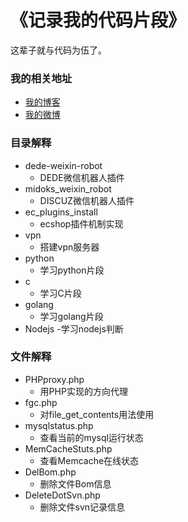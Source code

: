 《记录我的代码片段》
====================

这辈子就与代码为伍了。

### 我的相关地址
- [我的博客](http://midoks.cachecha.com)
- [我的微博](http://weibo.com/u/1504761980)

### 目录解释
- dede-weixin-robot 
	- DEDE微信机器人插件
- midoks_weixin_robot
	- DISCUZ微信机器人插件
- ec_plugins_install
	- ecshop插件机制实现
- vpn
	- 搭建vpn服务器
- python
	- 学习python片段
- c
	- 学习C片段
- golang
	- 学习golang片段
- Nodejs
	-学习nodejs判断

### 文件解释
- PHPproxy.php
	- 用PHP实现的方向代理
- fgc.php
	- 对file_get_contents用法使用
- mysqlstatus.php
	- 查看当前的mysql运行状态
- MemCacheStuts.php
	- 查看Memcache在线状态
- DelBom.php
	- 删除文件Bom信息
- DeleteDotSvn.php
	- 删除文件svn记录信息
